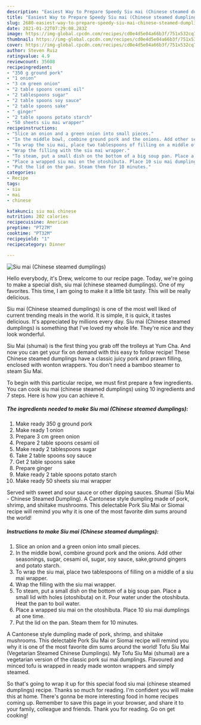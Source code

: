 ```yaml
---
description: "Easiest Way to Prepare Speedy Siu mai (Chinese steamed dumplings)"
title: "Easiest Way to Prepare Speedy Siu mai (Chinese steamed dumplings)"
slug: 2680-easiest-way-to-prepare-speedy-siu-mai-chinese-steamed-dumplings
date: 2021-01-22T07:29:08.283Z
image: https://img-global.cpcdn.com/recipes/cd0e4d5e04a66b3f/751x532cq70/siu-mai-chinese-steamed-dumplings-recipe-main-photo.jpg
thumbnail: https://img-global.cpcdn.com/recipes/cd0e4d5e04a66b3f/751x532cq70/siu-mai-chinese-steamed-dumplings-recipe-main-photo.jpg
cover: https://img-global.cpcdn.com/recipes/cd0e4d5e04a66b3f/751x532cq70/siu-mai-chinese-steamed-dumplings-recipe-main-photo.jpg
author: Steven Ruiz
ratingvalue: 4.9
reviewcount: 35608
recipeingredient:
- "350 g ground pork"
- "1 onion"
- "3 cm green onion"
- "2 table spoons cesami oil"
- "2 tablespoons sugar"
- "2 table spoons soy sauce"
- "2 table spoons sake"
- " ginger"
- "2 table spoons potato starch"
- "50 sheets siu mai wrapper"
recipeinstructions:
- "Slice an onion and a green onion into small pieces."
- "In the middle bowl, combine ground pork and the onions. Add other seasonings, sugar, cesami oil, sugar, soy sauce, sake,ground gingers and potato starch."
- "To wrap the siu mai, place two tablespoons of filling on a middle of a siu mai wrapper."
- "Wrap the filling with the siu mai wrapper."
- "To steam, put a small dish on the bottom of a big soup pan. Place a small lid with holes (otoshibuta) on it. Pour water under the otoshibuta. Heat the pan to boil water."
- "Place a wrapped siu mai on the otoshibuta. Place 10 siu mai dumplings at one time."
- "Put the lid on the pan. Steam them for 10 minutes."
categories:
- Recipe
tags:
- siu
- mai
- chinese

katakunci: siu mai chinese 
nutrition: 202 calories
recipecuisine: American
preptime: "PT27M"
cooktime: "PT32M"
recipeyield: "1"
recipecategory: Dinner

---
```



![Siu mai (Chinese steamed dumplings)](https://img-global.cpcdn.com/recipes/cd0e4d5e04a66b3f/751x532cq70/siu-mai-chinese-steamed-dumplings-recipe-main-photo.jpg)

Hello everybody, it's Drew, welcome to our recipe page. Today, we're going to make a special dish, siu mai (chinese steamed dumplings). One of my favorites. This time, I am going to make it a little bit tasty. This will be really delicious.

Siu mai (Chinese steamed dumplings) is one of the most well liked of current trending meals in the world. It is simple, it is quick, it tastes delicious. It's appreciated by millions every day. Siu mai (Chinese steamed dumplings) is something that I've loved my whole life. They're nice and they look wonderful.

Siu Mai (shumai) is the first thing you grab off the trolleys at Yum Cha. And now you can get your fix on demand with this easy to follow recipe! These Chinese steamed dumplings have a classic juicy pork and prawn filling, enclosed with wonton wrappers. You don&#39;t need a bamboo steamer to steam Siu Mai.


To begin with this particular recipe, we must first prepare a few ingredients. You can cook siu mai (chinese steamed dumplings) using 10 ingredients and 7 steps. Here is how you can achieve it.

<!--inarticleads1-->

##### The ingredients needed to make Siu mai (Chinese steamed dumplings):

1. Make ready 350 g ground pork
1. Make ready 1 onion
1. Prepare 3 cm green onion
1. Prepare 2 table spoons cesami oil
1. Make ready 2 tablespoons sugar
1. Take 2 table spoons soy sauce
1. Get 2 table spoons sake
1. Prepare  ginger
1. Make ready 2 table spoons potato starch
1. Make ready 50 sheets siu mai wrapper


Served with sweet and sour sauce or other dipping sauces. Shumai (Siu Mai - Chinese Steamed Dumpling). A Cantonese style dumpling made of pork, shrimp, and shiitake mushrooms. This delectable Pork Siu Mai or Siomai recipe will remind you why it is one of the most favorite dim sums around the world! 

<!--inarticleads2-->

##### Instructions to make Siu mai (Chinese steamed dumplings):

1. Slice an onion and a green onion into small pieces.
1. In the middle bowl, combine ground pork and the onions. Add other seasonings, sugar, cesami oil, sugar, soy sauce, sake,ground gingers and potato starch.
1. To wrap the siu mai, place two tablespoons of filling on a middle of a siu mai wrapper.
1. Wrap the filling with the siu mai wrapper.
1. To steam, put a small dish on the bottom of a big soup pan. Place a small lid with holes (otoshibuta) on it. Pour water under the otoshibuta. Heat the pan to boil water.
1. Place a wrapped siu mai on the otoshibuta. Place 10 siu mai dumplings at one time.
1. Put the lid on the pan. Steam them for 10 minutes.


A Cantonese style dumpling made of pork, shrimp, and shiitake mushrooms. This delectable Pork Siu Mai or Siomai recipe will remind you why it is one of the most favorite dim sums around the world! Tofu Siu Mai (Vegetarian Steamed Chinese Dumplings). My Tofu Siu Mai (shumai) are a vegetarian version of the classic pork sui mai dumplings. Flavoured and minced tofu is wrapped in ready made wonton wrappers and simply steamed. 

So that's going to wrap it up for this special food siu mai (chinese steamed dumplings) recipe. Thanks so much for reading. I'm confident you will make this at home. There's gonna be more interesting food in home recipes coming up. Remember to save this page in your browser, and share it to your family, colleague and friends. Thank you for reading. Go on get cooking!
